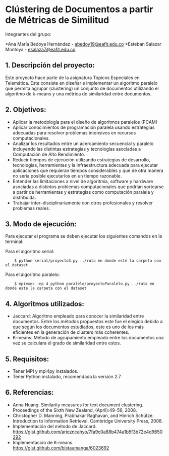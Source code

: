 #  Clústering de Documentos a partir de Métricas de Similitud

Integrantes del grupo:

*Ana María Bedoya Hernández - abedoy19@eafit.edu.co
*Esteban Salazar Montoya - esalaza7@eafit.edu.co

## 1. Descripción del proyecto:
Este proyecto hace parte de la asignatura Tópicos Especiales en Telemática. Este consiste en diseñar e implementar un algoritmo paralelo que permita agrupar (clustering) un conjunto de documentos utilizando el algoritmo de k–means y una métrica de similaridad entre documentos.

## 2. Objetivos:
* Aplicar la metodología para el diseño de algoritmos paralelos (PCAM)
* Aplicar conocimientos de programación paralela usando estrategias adecuadas para resolver problemas intensivos en recursos computacionales.
* Analizar los resultados entre un acercamiento secuencial y paralelo incluyendo las distintas estrategias y tecnologías asociadas a Computación de Alto Rendimiento.
* Reducir tiempos de ejecución utilizando estrategias de desarrollo, tecnologías, herramientas y la infraestructura adecuada para ejecutar aplicaciones que requieran tiempos considerables y que de otra manera no sería posible ejecutarlos en un tiempo razonable.
* Entender las limitaciones a nivel de algoritmia, software y hardware asociadas a distintos problemas computacionales que podrían sortearse a partir de herramientas y estrategias como computación paralela y distribuida.
* Trabajar inter–disciplinariamente con otros profesionales y resolver problemas reales.

## 3. Modo de ejecución:
Para ejecutar el programa se deben ejecutar los siguientes comandos en la terminal:

Para el algoritmo serial:

		$ python serial/proyecto3.py ../ruta en donde esté la carpeta con el dataset

Para el algoritmo paralelo:

		$ mpiexec -np 4 python paralelo/proyectoParalelo.py ../ruta en donde esté la carpeta con el dataset

## 4. Algoritmos utilizados:
* Jaccard: Algoritmo empleado para conocer la similaridad entre documentos. Entre los métodos propuestos este fue el elegido debido a que según los documentos estudiados, este es uno de los más eficientes en la generación de clústers más coherentes. 
* K-means: Método de agrupamiento empleado entre los documentos una vez se calculara el grado de similaridad entre estos.

## 5. Requisitos:
* Tener MPI y mpi4py instalados.
* Tener Python instalado, recomendada la versión 2.7

## 6. Referencias:
* Anna Huang. Similarity measures for text document clustering. Proceedings of the Sixth New Zealand, (April):49–56, 2008.
* Christopher D. Manning, Prabhakar Raghavan, and Hinrich Schütze. Introduction to Information Retrieval. Cambridge University Press, 2008.
* Implementación del método de Jaccard. https://gist.github.com/ariezncahyo/7fa9c0a88b474a1b5f3b72e4d9650292
* Implementación de K-means. https://gist.github.com/bistaumanga/6023692

	



